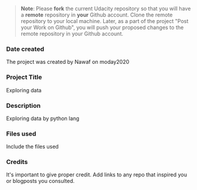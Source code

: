 >**Note**: Please **fork** the current Udacity repository so that you will have a **remote** repository in **your** Github account. Clone the remote repository to your local machine. Later, as a part of the project "Post your Work on Github", you will push your proposed changes to the remote repository in your Github account.

### Date created
The project was created by Nawaf on moday2020

### Project Title
Exploring data 

### Description
Exploring data by python lang

### Files used
Include the files used

### Credits
It's important to give proper credit. Add links to any repo that inspired you or blogposts you consulted.

